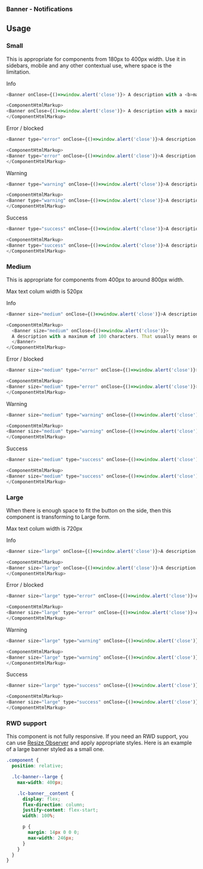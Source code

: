 ### Banner - Notifications

## Usage

### Small

This is appropriate for components from 180px to 400px width. Use it in sidebars, mobile and any other contextual use, where space is the limitation.

Info
```js
<Banner onClose={()=>window.alert('close')}> A description with a <b>maximum of 100</b> characters. That usually means only one or two sentences. </Banner>
```

```js noeditor
<ComponentHtmlMarkup>
<Banner onClose={()=>window.alert('close')}> A description with a maximum of 100 characters. That usually means only one or two sentences. </Banner>
</ComponentHtmlMarkup>
```

Error / blocked
```js
<Banner type="error" onClose={()=>window.alert('close')}>A description with a maximum of 100 characters. That usually means only one or two sentences.</Banner>
```

```js noeditor
<ComponentHtmlMarkup>
<Banner type="error" onClose={()=>window.alert('close')}>A description with a maximum of 100 characters. That usually means only one or two sentences.</Banner>
</ComponentHtmlMarkup>
```
Warning

```js
<Banner type="warning" onClose={()=>window.alert('close')}>A description with a maximum of 100 characters. That usually means only one or two sentences.</Banner>
```

```js noeditor
<ComponentHtmlMarkup>
<Banner type="warning" onClose={()=>window.alert('close')}>A description with a maximum of 100 characters. That usually means only one or two sentences.</Banner>
</ComponentHtmlMarkup>
```
Success
```js
<Banner type="success" onClose={()=>window.alert('close')}>A description with a maximum of 100 characters. That usually means only one or two sentences.</Banner>
```

```js noeditor
<ComponentHtmlMarkup>
<Banner type="success" onClose={()=>window.alert('close')}>A description with a maximum of 100 characters. That usually means only one or two sentences.</Banner>
</ComponentHtmlMarkup>
```

### Medium
This is appropriate for components from 400px to around 800px width.

Max text colum width is 520px

Info
```js
<Banner size="medium" onClose={()=>window.alert('close')}>A description with a maximum of 100 characters. That usually means only one or two sentences.</Banner>
```

```js noeditor
<ComponentHtmlMarkup>
  <Banner size="medium" onClose={()=>window.alert('close')}>
  A description with a maximum of 100 characters. That usually means only one or two sentences.
  </Banner>
</ComponentHtmlMarkup>
```

Error / blocked
```js
<Banner size="medium" type="error" onClose={()=>window.alert('close')}>A description with a maximum of 100 characters. That usually means only one or two sentences.</Banner>
```
```js noeditor
<ComponentHtmlMarkup>
<Banner size="medium" type="error" onClose={()=>window.alert('close')}>A description with a maximum of 100 characters. That usually means only one or two sentences.</Banner>
</ComponentHtmlMarkup>
```
Warning
```js
<Banner size="medium" type="warning" onClose={()=>window.alert('close')}>A description with a maximum of 100 characters. That usually means only one or two sentences.</Banner>
```
```js noeditor
<ComponentHtmlMarkup>
<Banner size="medium" type="warning" onClose={()=>window.alert('close')}>A description with a maximum of 100 characters. That usually means only one or two sentences.</Banner>
</ComponentHtmlMarkup>
```
Success
```js
<Banner size="medium" type="success" onClose={()=>window.alert('close')}>A description with a maximum of 100 characters. That usually means only one or two sentences.</Banner>
```
```js noeditor
<ComponentHtmlMarkup>
<Banner size="medium" type="success" onClose={()=>window.alert('close')}>A description with a maximum of 100 characters. That usually means only one or two sentences.</Banner>
</ComponentHtmlMarkup>
```
### Large

When there is enough space to fit the button on the side, then this component is transforming to Large form.

Max text colum width is 720px

Info
```js
<Banner size="large" onClose={()=>window.alert('close')}>A description with a maximum of 100 characters. That usually means only one or two sentences.</Banner>
```
```js noeditor
<ComponentHtmlMarkup>
<Banner size="large" onClose={()=>window.alert('close')}>A description with a maximum of 100 characters. That usually means only one or two sentences.</Banner>
</ComponentHtmlMarkup>
```

Error / blocked
```js
<Banner size="large" type="error" onClose={()=>window.alert('close')}>A description with a maximum of 100 characters. That usually means only one or two sentences.</Banner>
```
```js noeditor
<ComponentHtmlMarkup>
<Banner size="large" type="error" onClose={()=>window.alert('close')}>A description with a maximum of 100 characters. That usually means only one or two sentences.</Banner>
</ComponentHtmlMarkup>
```
Warning
```js
<Banner size="large" type="warning" onClose={()=>window.alert('close')}>A description with a maximum of 100 characters. That usually means only one or two sentences.</Banner>
```
```js noeditor
<ComponentHtmlMarkup>
<Banner size="large" type="warning" onClose={()=>window.alert('close')}>A description with a maximum of 100 characters. That usually means only one or two sentences.</Banner>
</ComponentHtmlMarkup>
```
Success
```js
<Banner size="large" type="success" onClose={()=>window.alert('close')}>A description with a maximum of 100 characters. That usually means only one or two sentences.</Banner>
```
```js noeditor
<ComponentHtmlMarkup>
<Banner size="large" type="success" onClose={()=>window.alert('close')}>A description with a maximum of 100 characters. That usually means only one or two sentences.</Banner>
</ComponentHtmlMarkup>
```

### RWD support

This component is not fully responsive. If you need an RWD support, you can use [Resize Observer](https://web.dev/en/resize-observer/) and apply appropriate styles. Here is an example of a large banner styled as a small one.

```css
.component {
  position: relative;

  .lc-banner--large {
    max-width: 400px;

    .lc-banner__content {
      display: flex;
      flex-direction: column;
      justify-content: flex-start;
      width: 100%;

      p {
        margin: 14px 0 0 0;
        max-width: 246px;
      }
    }
  }
}
```